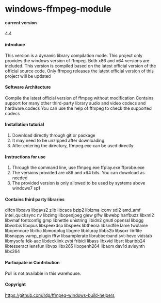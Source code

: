 # windows-ffmpeg-module

#### current version

4.4
 
#### introduce
This version is a dynamic library compilation mode.
This project only provides the windows version of ffmpeg. Both x86 and x64 versions are included.
This version is compiled based on the latest official version of the official source code.
Only ffmpeg releases the latest official version of this project will be updated

#### Software Architecture
Compile the latest official version of ffmpeg without modification
Contains support for many other third-party library audio and video codecs and hardware codecs
You can use the help of ffmpeg to check the supported codecs

#### Installation tutorial

1. Download directly through git or package
2. It may need to be unzipped after downloading
3. After entering the directory, ffmpeg.exe can be used directly

#### Instructions for use

1. Through the command line, use ffmpeg.exe ffplay.exe ffprobe.exe
2. The versions provided are x86 and x64 bits. You can download as needed
3. The provided version is only allowed to be used by systems above windows7 sp1

#### Contains third party libraries
dlfcn
libxavs
libdavs2
zlib
libcaca
bzip2
liblzma
iconv
sdl2
amd_amf
intel_quicksync
nv
libzimg
libopenjpeg
glew
glfw
libwebp
harfbuzz
libxml2
libvmaf
fontconfig
gmp
libnettle
unistring
libidn2
gnutl
openssl
libogg
libvorbis
libopus
libspeexdsp
libspeex
libtheora
libsndfile
lame
twolame
libopencore
libilbc
libmodplug
libgme
libbluray
libbs2b
libsoxr
libflite
libsnappy
vamp_plugin
fftw
libsamplerate
librubberband
svt-hevc
vidstab
libmysofa
fdk-aac
libdecklink
zvbi
fribidi
libass
libxvid
libsrt
libaribb24
libtesseract
lensfun
libvpx
libx265
libopenh264
libaom
dav1d
avisynth
libx264

#### Participate in Contribution

Pull is not available in this warehouse.


#### Copyright
https://github.com/rdp/ffmpeg-windows-build-helpers